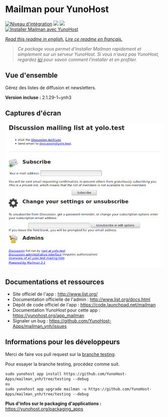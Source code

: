 # Mailman pour YunoHost

[![Niveau d'intégration](https://dash.yunohost.org/integration/mailman.svg)](https://dash.yunohost.org/appci/app/mailman) ![](https://ci-apps.yunohost.org/ci/badges/mailman.status.svg) ![](https://ci-apps.yunohost.org/ci/badges/mailman.maintain.svg)  
[![Installer Mailman avec YunoHost](https://install-app.yunohost.org/install-with-yunohost.svg)](https://install-app.yunohost.org/?app=mailman)

*[Read this readme in english.](./README.md)*
*[Lire ce readme en français.](./README_fr.md)*

> *Ce package vous permet d'installer Mailman rapidement et simplement sur un serveur YunoHost.
Si vous n'avez pas YunoHost, regardez [ici](https://yunohost.org/#/install) pour savoir comment l'installer et en profiter.*

## Vue d'ensemble

Gérez des listes de diffusion et newsletters.

**Version incluse :** 2.1.29-1~ynh3



## Captures d'écran

![](./doc/screenshots/screenshot.png)

## Documentations et ressources

* Site officiel de l'app : http://www.list.org/
* Documentation officielle de l'admin : http://www.list.org/docs.html
* Dépôt de code officiel de l'app : https://code.launchpad.net/mailman
* Documentation YunoHost pour cette app : https://yunohost.org/app_mailman
* Signaler un bug : https://github.com/YunoHost-Apps/mailman_ynh/issues

## Informations pour les développeurs

Merci de faire vos pull request sur la [branche testing](https://github.com/YunoHost-Apps/mailman_ynh/tree/testing).

Pour essayer la branche testing, procédez comme suit.
```
sudo yunohost app install https://github.com/YunoHost-Apps/mailman_ynh/tree/testing --debug
ou
sudo yunohost app upgrade mailman -u https://github.com/YunoHost-Apps/mailman_ynh/tree/testing --debug
```

**Plus d'infos sur le packaging d'applications :** https://yunohost.org/packaging_apps